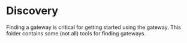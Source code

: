 Discovery
=========

Finding a gateway is critical for getting started using the gateway.
This folder contains some (not all) tools for finding gateways.
